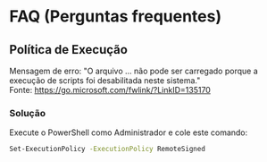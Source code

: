 # FAQ (Perguntas frequentes)

## Política de Execução

Mensagem de erro: "O arquivo ... não pode ser carregado porque a execução de scripts foi desabilitada neste sistema."  
Fonte: <https://go.microsoft.com/fwlink/?LinkID=135170>

### Solução

Execute o PowerShell como Administrador e cole este comando:

```sh
Set-ExecutionPolicy -ExecutionPolicy RemoteSigned
```
